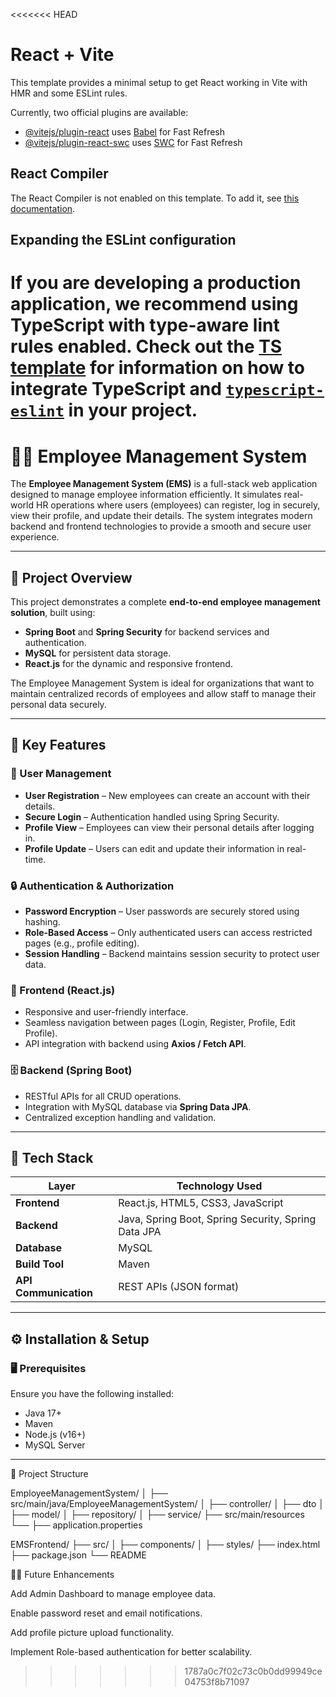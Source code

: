 <<<<<<< HEAD
# React + Vite

This template provides a minimal setup to get React working in Vite with HMR and some ESLint rules.

Currently, two official plugins are available:

- [@vitejs/plugin-react](https://github.com/vitejs/vite-plugin-react/blob/main/packages/plugin-react) uses [Babel](https://babeljs.io/) for Fast Refresh
- [@vitejs/plugin-react-swc](https://github.com/vitejs/vite-plugin-react/blob/main/packages/plugin-react-swc) uses [SWC](https://swc.rs/) for Fast Refresh

## React Compiler

The React Compiler is not enabled on this template. To add it, see [this documentation](https://react.dev/learn/react-compiler/installation).

## Expanding the ESLint configuration

If you are developing a production application, we recommend using TypeScript with type-aware lint rules enabled. Check out the [TS template](https://github.com/vitejs/vite/tree/main/packages/create-vite/template-react-ts) for information on how to integrate TypeScript and [`typescript-eslint`](https://typescript-eslint.io) in your project.
=======
# 🧑‍💼 Employee Management System

The **Employee Management System (EMS)** is a full-stack web application designed to manage employee information efficiently. It simulates real-world HR operations where users (employees) can register, log in securely, view their profile, and update their details. The system integrates modern backend and frontend technologies to provide a smooth and secure user experience.

---

## 🚀 Project Overview

This project demonstrates a complete **end-to-end employee management solution**, built using:
- **Spring Boot** and **Spring Security** for backend services and authentication.
- **MySQL** for persistent data storage.
- **React.js** for the dynamic and responsive frontend.

The Employee Management System is ideal for organizations that want to maintain centralized records of employees and allow staff to manage their personal data securely.

---

## 🧠 Key Features

### 👤 User Management
- **User Registration** – New employees can create an account with their details.
- **Secure Login** – Authentication handled using Spring Security.
- **Profile View** – Employees can view their personal details after logging in.
- **Profile Update** – Users can edit and update their information in real-time.

### 🔒 Authentication & Authorization
- **Password Encryption** – User passwords are securely stored using hashing.
- **Role-Based Access** – Only authenticated users can access restricted pages (e.g., profile editing).
- **Session Handling** – Backend maintains session security to protect user data.

### 🎨 Frontend (React.js)
- Responsive and user-friendly interface.
- Seamless navigation between pages (Login, Register, Profile, Edit Profile).
- API integration with backend using **Axios / Fetch API**.

### 🗄️ Backend (Spring Boot)
- RESTful APIs for all CRUD operations.
- Integration with MySQL database via **Spring Data JPA**.
- Centralized exception handling and validation.

---

## 🧩 Tech Stack

| Layer | Technology Used |
|--------|------------------|
| **Frontend** | React.js, HTML5, CSS3, JavaScript |
| **Backend** | Java, Spring Boot, Spring Security, Spring Data JPA |
| **Database** | MySQL |
| **Build Tool** | Maven |
| **API Communication** | REST APIs (JSON format) |

---

## ⚙️ Installation & Setup

### 🖥️ Prerequisites
Ensure you have the following installed:
- Java 17+  
- Maven  
- Node.js (v16+)  
- MySQL Server  

---

📂 Project Structure

EmployeeManagementSystem/
│
├── src/main/java/EmployeeManagementSystem/
│   ├── controller/
│   ├── dto
│   ├── model/
│   ├── repository/
│   ├── service/
├── src/main/resources
└──   ├── application.properties

EMSFrontend/
├── src/
│   ├── components/
│   ├── styles/
├── index.html
├── package.json
└── README

🧑‍💻 Future Enhancements

Add Admin Dashboard to manage employee data.

Enable password reset and email notifications.

Add profile picture upload functionality.

Implement Role-based authentication for better scalability.

>>>>>>> 1787a0c7f02c73c0b0dd99949ce04753f8b71097
